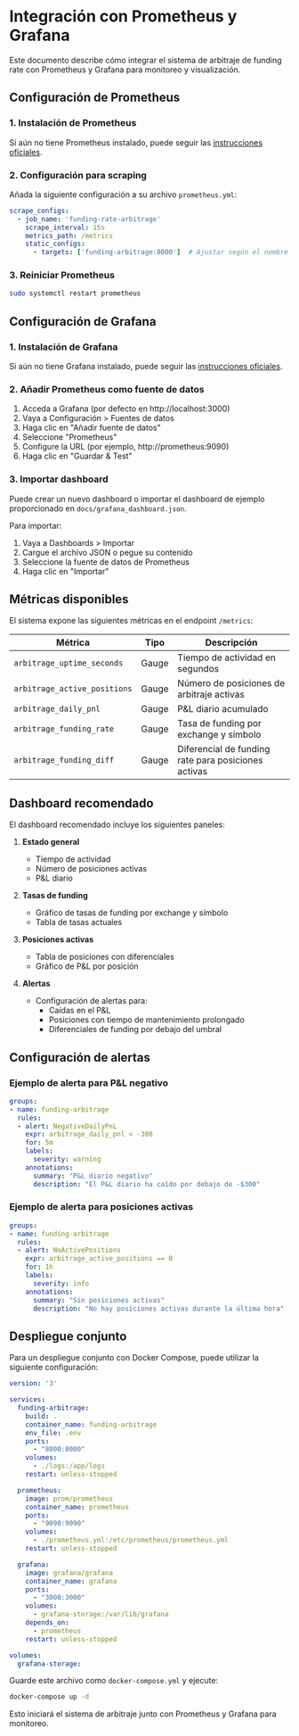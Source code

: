 # Integración con Prometheus y Grafana

Este documento describe cómo integrar el sistema de arbitraje de funding rate con Prometheus y Grafana para monitoreo y visualización.

## Configuración de Prometheus

### 1. Instalación de Prometheus

Si aún no tiene Prometheus instalado, puede seguir las [instrucciones oficiales](https://prometheus.io/docs/prometheus/latest/installation/).

### 2. Configuración para scraping

Añada la siguiente configuración a su archivo `prometheus.yml`:

```yaml
scrape_configs:
  - job_name: 'funding-rate-arbitrage'
    scrape_interval: 15s
    metrics_path: /metrics
    static_configs:
      - targets: ['funding-arbitrage:8000']  # Ajustar según el nombre del host/contenedor
```

### 3. Reiniciar Prometheus

```bash
sudo systemctl restart prometheus
```

## Configuración de Grafana

### 1. Instalación de Grafana

Si aún no tiene Grafana instalado, puede seguir las [instrucciones oficiales](https://grafana.com/docs/grafana/latest/installation/).

### 2. Añadir Prometheus como fuente de datos

1. Acceda a Grafana (por defecto en http://localhost:3000)
2. Vaya a Configuración > Fuentes de datos
3. Haga clic en "Añadir fuente de datos"
4. Seleccione "Prometheus"
5. Configure la URL (por ejemplo, http://prometheus:9090)
6. Haga clic en "Guardar & Test"

### 3. Importar dashboard

Puede crear un nuevo dashboard o importar el dashboard de ejemplo proporcionado en `docs/grafana_dashboard.json`.

Para importar:
1. Vaya a Dashboards > Importar
2. Cargue el archivo JSON o pegue su contenido
3. Seleccione la fuente de datos de Prometheus
4. Haga clic en "Importar"

## Métricas disponibles

El sistema expone las siguientes métricas en el endpoint `/metrics`:

| Métrica | Tipo | Descripción |
|---------|------|-------------|
| `arbitrage_uptime_seconds` | Gauge | Tiempo de actividad en segundos |
| `arbitrage_active_positions` | Gauge | Número de posiciones de arbitraje activas |
| `arbitrage_daily_pnl` | Gauge | P&L diario acumulado |
| `arbitrage_funding_rate` | Gauge | Tasa de funding por exchange y símbolo |
| `arbitrage_funding_diff` | Gauge | Diferencial de funding rate para posiciones activas |

## Dashboard recomendado

El dashboard recomendado incluye los siguientes paneles:

1. **Estado general**
   - Tiempo de actividad
   - Número de posiciones activas
   - P&L diario

2. **Tasas de funding**
   - Gráfico de tasas de funding por exchange y símbolo
   - Tabla de tasas actuales

3. **Posiciones activas**
   - Tabla de posiciones con diferenciales
   - Gráfico de P&L por posición

4. **Alertas**
   - Configuración de alertas para:
     - Caídas en el P&L
     - Posiciones con tiempo de mantenimiento prolongado
     - Diferenciales de funding por debajo del umbral

## Configuración de alertas

### Ejemplo de alerta para P&L negativo

```yaml
groups:
- name: funding-arbitrage
  rules:
  - alert: NegativeDailyPnL
    expr: arbitrage_daily_pnl < -300
    for: 5m
    labels:
      severity: warning
    annotations:
      summary: "P&L diario negativo"
      description: "El P&L diario ha caído por debajo de -$300"
```

### Ejemplo de alerta para posiciones activas

```yaml
groups:
- name: funding-arbitrage
  rules:
  - alert: NoActivePositions
    expr: arbitrage_active_positions == 0
    for: 1h
    labels:
      severity: info
    annotations:
      summary: "Sin posiciones activas"
      description: "No hay posiciones activas durante la última hora"
```

## Despliegue conjunto

Para un despliegue conjunto con Docker Compose, puede utilizar la siguiente configuración:

```yaml
version: '3'

services:
  funding-arbitrage:
    build: .
    container_name: funding-arbitrage
    env_file: .env
    ports:
      - "8000:8000"
    volumes:
      - ./logs:/app/logs
    restart: unless-stopped

  prometheus:
    image: prom/prometheus
    container_name: prometheus
    ports:
      - "9090:9090"
    volumes:
      - ./prometheus.yml:/etc/prometheus/prometheus.yml
    restart: unless-stopped

  grafana:
    image: grafana/grafana
    container_name: grafana
    ports:
      - "3000:3000"
    volumes:
      - grafana-storage:/var/lib/grafana
    depends_on:
      - prometheus
    restart: unless-stopped

volumes:
  grafana-storage:
```

Guarde este archivo como `docker-compose.yml` y ejecute:

```bash
docker-compose up -d
```

Esto iniciará el sistema de arbitraje junto con Prometheus y Grafana para monitoreo.
